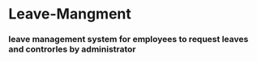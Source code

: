 # Leave-Mangment

### leave management system for employees to request leaves and controrles by administrator
